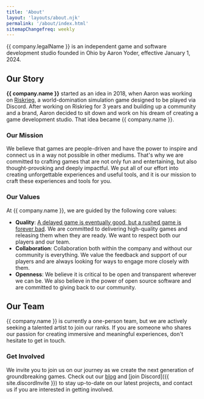 ```yaml
---
title: 'About'
layout: 'layouts/about.njk'
permalink: '/about/index.html'
sitemapChangefreq: weekly
---
```


{{ company.legalName }} is an independent game and software development studio founded in Ohio by Aaron Yoder, effective January 1, 2024.

## Our Story

**{{ company.name }}** started as an idea in 2018, when Aaron was working on [Riskrieg](https://www.riskrieg.com/), a world-domination simulation game designed to be played via Discord. After working on Riskrieg for 3 years and building up a community and a brand, Aaron decided to sit down and work on his dream of creating a game development studio. That idea became {{ company.name }}.

### Our Mission

We believe that games are people-driven and have the power to inspire and connect us in a way not possible in other mediums. That's why we are committed to crafting games that are not only fun and entertaining, but also thought-provoking and deeply impactful. We put all of our effort into creating unforgettable experiences and useful tools, and it is our mission to craft these experiences and tools for you.

### Our Values

At {{ company.name }}, we are guided by the following core values:

* **Quality**: [A delayed game is eventually good, but a rushed game is forever bad](https://www.ign.com/articles/did-miyamoto-really-say-a-delayed-game-is-eventually-good-but-a-rushed-game-is-forever-bad). We are committed to delivering high-quality games and releasing them when they are ready. We want to respect both our players and our team.
* **Collaboration**: Collaboration both within the company and without our community is everything. We value the feedback and support of our players and are always looking for ways to engage more closely with them.
* **Openness**: We believe it is critical to be open and transparent wherever we can be. We also believe in the power of open source software and are committed to giving back to our community.

## Our Team

{{ company.name }} is currently a one-person team, but we are actively seeking a talented artist to join our ranks. If you are someone who shares our passion for creating immersive and meaningful experiences, don't hesitate to get in touch.

### Get Involved

We invite you to join us on our journey as we create the next generation of groundbreaking games. Check out our [blog](/blog/) and [join Discord]({{ site.discordInvite }}) to stay up-to-date on our latest projects, and contact us if you are interested in getting involved.